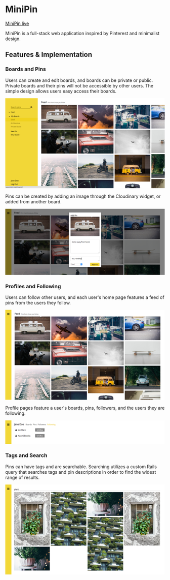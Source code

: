 # MiniPin

[MiniPin live][heroku]

[heroku]: http://www.minipin.site

MiniPin is a full-stack web application inspired by Pinterest and minimalist design.

## Features & Implementation  

### Boards and Pins

  Users can create and edit boards, and boards can be private or public. Private boards and their pins will not be accessible by other users. The simple design allows users easy access their boards.

  ![sidebar]

  Pins can be created by adding an image through the Cloudinary widget, or added from another board.

  ![pinform]

### Profiles and Following

  Users can follow other users, and each user's home page features a feed of pins from the users they follow.

  ![feed]

  Profile pages feature a user's boards, pins, followers, and the users they are following.

  ![following]

### Tags and Search

  Pins can have tags and are searchable. Searching utilizes a custom Rails query that searches tags and pin descriptions in order to find the widest range of results.

  ![search]

<!-- [board]: ./docs/screenshots/board.png -->
[sidebar]: ./docs/screenshots/sidebar.png
[pinform]: ./docs/screenshots/pinform.png
[feed]: ./docs/screenshots/feed.png
[following]: ./docs/screenshots/following.png
[search]: ./docs/screenshots/search.png

